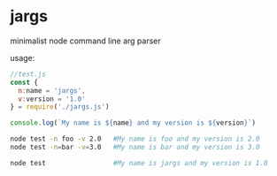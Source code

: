 # jargs
minimalist node command line arg parser

usage: 
```javascript
//test.js
const {
  n:name = 'jargs',
  v:version = '1.0'
} = require('./jargs.js')

console.log(`My name is ${name} and my version is ${version}`)
```

```bash
node test -n foo -v 2.0   #My name is foo and my version is 2.0
node test -n=bar -v=3.0   #My name is bar and my version is 3.0

node test                 #My name is jargs and my version is 1.0
```
